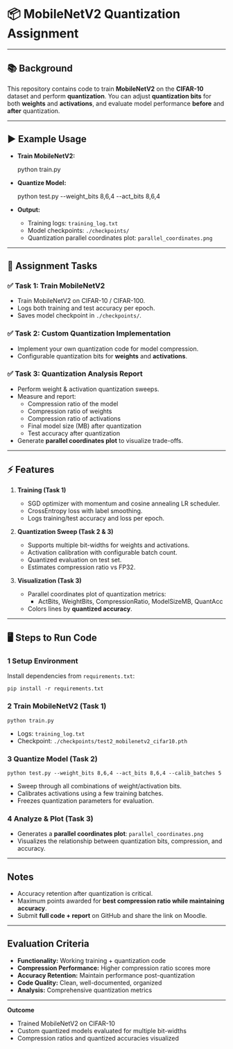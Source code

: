 # 📦 MobileNetV2 Quantization Assignment

---

## 📚 Background
This repository contains code to train **MobileNetV2** on the **CIFAR-10** dataset and perform **quantization**.
You can adjust **quantization bits** for both **weights** and **activations**, and evaluate model performance **before** and **after** quantization.

---

## ▶️ Example Usage

- **Train MobileNetV2:**

    python train.py

- **Quantize Model:**

    python test.py --weight_bits 8,6,4 --act_bits 8,6,4

- **Output:**
  - Training logs: `training_log.txt`
  - Model checkpoints: `./checkpoints/`
  - Quantization parallel coordinates plot: `parallel_coordinates.png`

---

## 📝 Assignment Tasks

### ✅ Task 1: Train MobileNetV2
- Train MobileNetV2 on CIFAR-10 / CIFAR-100.
- Logs both training and test accuracy per epoch.
- Saves model checkpoint in `./checkpoints/`.

### ✅ Task 2: Custom Quantization Implementation
- Implement your own quantization code for model compression.
- Configurable quantization bits for **weights** and **activations**.

### ✅ Task 3: Quantization Analysis Report
- Perform weight & activation quantization sweeps.
- Measure and report:
  - Compression ratio of the model
  - Compression ratio of weights
  - Compression ratio of activations
  - Final model size (MB) after quantization
  - Test accuracy after quantization
- Generate **parallel coordinates plot** to visualize trade-offs.

---

## ⚡ Features

1. **Training (Task 1)**
   - SGD optimizer with momentum and cosine annealing LR scheduler.
   - CrossEntropy loss with label smoothing.
   - Logs training/test accuracy and loss per epoch.

2. **Quantization Sweep (Task 2 & 3)**
   - Supports multiple bit-widths for weights and activations.
   - Activation calibration with configurable batch count.
   - Quantized evaluation on test set.
   - Estimates compression ratio vs FP32.

3. **Visualization (Task 3)**
   - Parallel coordinates plot of quantization metrics:
     - ActBits, WeightBits, CompressionRatio, ModelSizeMB, QuantAcc
   - Colors lines by **quantized accuracy**.

---

## 🖥 Steps to Run Code

### 1 Setup Environment
Install dependencies from `requirements.txt`:

    pip install -r requirements.txt
    
### 2 Train MobileNetV2 (Task 1)

    python train.py

- Logs: `training_log.txt`
- Checkpoint: `./checkpoints/test2_mobilenetv2_cifar10.pth`

### 3 Quantize Model (Task 2)

    python test.py --weight_bits 8,6,4 --act_bits 8,6,4 --calib_batches 5

- Sweep through all combinations of weight/activation bits.
- Calibrates activations using a few training batches.
- Freezes quantization parameters for evaluation.

### 4 Analyze & Plot (Task 3)

- Generates a **parallel coordinates plot**: `parallel_coordinates.png`
- Visualizes the relationship between quantization bits, compression, and accuracy.

---

##  Notes
- Accuracy retention after quantization is critical.
- Maximum points awarded for **best compression ratio while maintaining accuracy**.
- Submit **full code + report** on GitHub and share the link on Moodle.

---

##  Evaluation Criteria
- **Functionality:** Working training + quantization code
- **Compression Performance:** Higher compression ratio scores more
- **Accuracy Retention:** Maintain performance post-quantization
- **Code Quality:** Clean, well-documented, organized
- **Analysis:** Comprehensive quantization metrics

---

 **Outcome**
- Trained MobileNetV2 on CIFAR-10
- Custom quantized models evaluated for multiple bit-widths
- Compression ratios and quantized accuracies visualized
